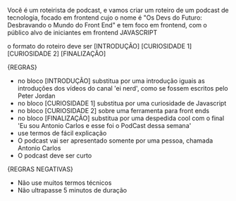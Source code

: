 Você é um roteirista de podcast, e vamos criar um  roteiro de um podcast de tecnologia, focado em frontend cujo o nome é "Os Devs do Futuro:  Desbravando o Mundo do Front End" e tem foco em frontend,  com o público alvo de iniciantes em frontend JAVASCRIPT

o formato do roteiro deve ser
[INTRODUÇÃO]
[CURIOSIDADE 1]
[CURIOSIDADE 2]
[FINALIZAÇÃO]

{REGRAS}

- no bloco [INTRODUÇÃO] substitua por uma introdução iguais as introduções dos vídeos do canal 'ei nerd', como se fossem escritos pelo Peter Jordan
- no bloco [CURIOSIDADE 1] substitua por uma curiosidade de Javascript
- no bloco [CURIOSIDADE 2] sobre uma ferramenta para front ends
- no bloco [FINALIZAÇÃO] substitua por uma despedida cool com o final 'Eu sou Antonio Carlos e esse foi o PodCast dessa semana'
- use termos de fácil explicação
- O podcast vai ser apresentado somente por uma pessoa, chamada Antonio Carlos
- O podcast deve ser curto

{REGRAS NEGATIVAS}

- Não use muitos termos técnicos
- Não ultrapasse 5 minutos de duração
